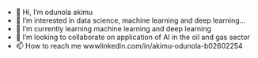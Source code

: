 - 👋 Hi, I’m odunola akimu
- 👀 I’m interested in data science, machine learning and deep learning...
- 🌱 I’m currently learning machine learning and deep learning
- 💞️ I’m looking to collaborate on application of AI in the oil and gas sector
- 📫 How to reach me wwwlinkedin.com/in/akimu-odunola-b02602254

<!---
kimicds/kimicds is a ✨ special ✨ repository because its `README.md` (this file) appears on your GitHub profile.
You can click the Preview link to take a look at your changes.
--->

